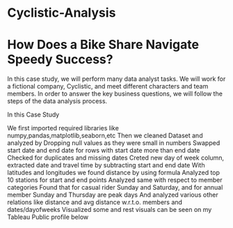 # Cyclistic-Analysis
# How Does a Bike Share Navigate Speedy Success?
In this case study, we will perform many data analyst tasks. We will work for a fictional company, Cyclistic, and meet different characters and team members. In order to answer the key business questions, we will follow the steps of the data analysis process.

In this Case Study

We first imported required libraries like numpy,pandas,matplotlib,seaborn,etc
Then we cleaned Dataset and analyzed by
Dropping null values as they were small in numbers
Swapped start date and end date for rows with start date more than end date
Checked for duplicates and missing dates
Creted new day of week column, extracted date and travel time by subtracting start and end date
With latitudes and longitudes we found distance by using formula
Analyzed top 10 stations for start and end points
Analyzed same with respect to member categories
Found that for casual rider Sunday and Saturday, and for annual member Sunday and Thursday are peak days
And analyzed various other relations like distance and avg distance w.r.t.o. members and dates/dayofweeks
Visualized some and rest visuals can be seen on my Tableau Public profile below
